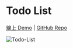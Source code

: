 # Todo List
[線上 Demo](https://yiren-liou.github.io/Todo_List/) | [GitHub Repo](https://github.com/Yiren-Liou/Todo_List)

![Todo-List](https://i.imgur.com/ut4Pv0S.png)
